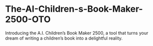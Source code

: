 # The-AI-Children-s-Book-Maker-2500-OTO
Introducing the A.I. Children’s Book Maker 2500, a tool that turns your dream of writing a children’s book into a delightful reality.
